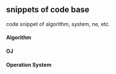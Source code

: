 ## snippets of code base
code snippet of algorithm, system, ne, etc.

#### Algorithm

#### OJ

#### Operation System

